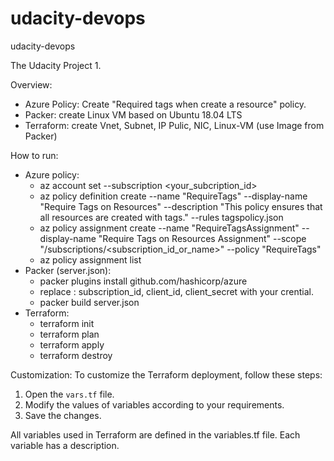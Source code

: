 # udacity-devops
udacity-devops

The Udacity Project 1.

Overview:
- Azure Policy: Create "Required tags when create a resource" policy.
- Packer: create Linux VM based on Ubuntu 18.04 LTS
- Terraform: create Vnet, Subnet, IP Pulic, NIC, Linux-VM (use Image from Packer)

How to run:
- Azure policy:
    + az account set --subscription <your_subcription_id>
    + az policy definition create --name "RequireTags" --display-name "Require Tags on Resources" --description "This policy ensures that all resources are created with tags." --rules tagspolicy.json
    + az policy assignment create --name "RequireTagsAssignment" --display-name "Require Tags on Resources Assignment" --scope "/subscriptions/<subscription_id_or_name>" --policy "RequireTags"
    + az policy assignment list
- Packer (server.json): 
    + packer plugins install github.com/hashicorp/azure
    + replace : subscription_id, client_id, client_secret with your crential.
    + packer build server.json
- Terraform:
    + terraform init
    + terraform plan
    + terraform apply
    + terraform destroy

Customization:
To customize the Terraform deployment, follow these steps:
1. Open the `vars.tf` file.
2. Modify the values of variables according to your requirements.
3. Save the changes.

All variables used in Terraform are defined in the variables.tf file. Each variable has a description.
